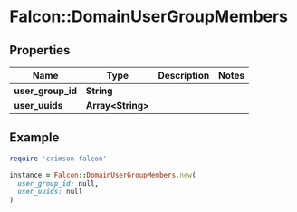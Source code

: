 # Falcon::DomainUserGroupMembers

## Properties

| Name | Type | Description | Notes |
| ---- | ---- | ----------- | ----- |
| **user_group_id** | **String** |  |  |
| **user_uuids** | **Array&lt;String&gt;** |  |  |

## Example

```ruby
require 'crimson-falcon'

instance = Falcon::DomainUserGroupMembers.new(
  user_group_id: null,
  user_uuids: null
)
```

